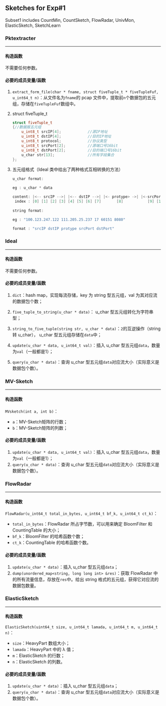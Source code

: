 ## Sketches for Exp#1

Subset1 includes CountMin, CountSketch, FlowRadar, UnivMon, ElasticSketch, SketchLearn

### Pktextracter

---

#### 构造函数

不需要任何参数。

#### 必要的成员变量/函数

1. `extract_form_file(char * fname, struct fiveTuple_t * fiveTupleFuf, u_int64_t n)`：从文件名为`fname`的 pcap 文件中，提取前`n`个数据包的五元组，存储在`fiveTupleFuf`数组中。

2. struct fiveTuple_t

   ```c++
   struct fiveTuple_t
   {//数据报五元组
       u_int8_t srcIP[4];            //源IP地址
       u_int8_t dstIP[4];            //目的IP地址
       u_int8_t protocol;            //协议类型
       u_int8_t srcPort[2];          //源端口号16bit
       u_int8_t dstPort[2];          //目的端口号16bit
       u_char str[13];               //所有字段集合
   };
   ```

3. 五元组格式（Ideal 类中给出了两种格式互相转换的方法）

   ```c++
   u_char format:
   
   eg : u_char * data
   
   content: |<-- srcIP -->| |<-- dstIP -->| |<- protype> ->| |<-srcPort->| |<-dstPort->|
    index : [0] [1] [2] [3] [4] [5] [6] [7]       [8]           [9] [10]     [11] [12]
    
   string format:
   
   eg : "100.123.247.122 111.205.25.237 17 60151 8080"
   
   format : "srcIP dstIP protype srcPort dstPort"
   ```

   

### Ideal

---

#### 构造函数

不需要任何参数。

#### 必要的成员变量/函数

1. `dict`：hash map，实现每流存储，key 为 string 型五元组，val 为其对应流的数据包个数；
2. `five_tuple_to_string(u_char * data)`： u_char 型五元组转化为字符串型；
3. `string_to_five_tuple(string str, u_char * data)`：`2`的互逆操作（string 转 u_char）， u_char 型五元组存储在`data`中；

4. `update(u_char * data, u_int64_t val)`：插入 u_char 型五元组`data`，数量为`val`（一般都是1）；
5. `query(u_char * data)`：查询 u_char 型五元组`data`对应流大小（实际意义是数据包个数）。



### MV-Sketch

---

#### 构造函数

`MVsketch(int a, int b)`：

- `a`：MV-Sketch矩阵的行数；
- `b`：MV-Sketch矩阵的列数；

#### 必要的成员变量/函数

1. `update(u_char * data, u_int64_t val)`：插入 u_char 型五元组`data`，数量为`val`（一般都是1）；
2. `query(u_char * data)`：查询 u_char 型五元组`data`对应流大小（实际意义是数据包个数）。



### FlowRadar

---

#### 构造函数

`FlowRadar(u_int64_t total_in_bytes, u_int64_t bf_k, u_int64_t ct_k)`：

- `total_in_bytes`：FlowRadar 所占字节数，可以用来确定 BloomFilter 和 CountingTable 的大小；
- `bf_k`：BloomFilter 的哈希函数个数；
- `ct_k`：CountingTable 的哈希函数个数。

#### 必要的成员变量/函数

1. `update(u_char * data)`：插入 u_char 型五元组`data`；
2. `dump(unordered_map<string, long long int> &res)`：获取 FlowRadar 中的所有流量信息，存放在`res`中。给出 string 格式的五元组，获得它对应流的数据包数量。



### ElasticSketch

---

#### 构造函数

`ElasticSketch(uint64_t size, u_int64_t lamada, u_int64_t m, u_int64_t n)`：

- `size`：HeavyPart 数组大小；
- `lamada`：HeavyPart 中的 λ 值；
- `m`：ElasticSketch 的行数；
- `n`：ElasticSketch 的列数。

#### 必要的成员变量/函数

1. `update(u_char * data)`：插入 u_char 型五元组`data`；
2. `query(u_char * data)`：查询 u_char 型五元组`data`对应流大小（实际意义是数据包个数）。
